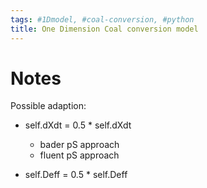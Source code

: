 ```yaml
---
tags: #1Dmodel, #coal-conversion, #python
title: One Dimension Coal conversion model
---
```


# Notes

Possible adaption:

- self.dXdt = 0.5 * self.dXdt
    - bader pS approach
    - fluent pS approach

- self.Deff = 0.5 * self.Deff